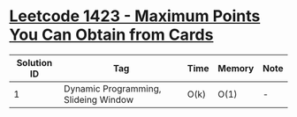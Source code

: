 # [Leetcode 1423 - Maximum Points You Can Obtain from Cards](https://leetcode.com/problems/maximum-points-you-can-obtain-from-cards/)

| Solution ID | Tag | Time | Memory | Note |
| ----------- | --- | ---- | ------ | ---- |
| 1 | Dynamic Programming, Slideing Window | O(k) | O(1) | - |